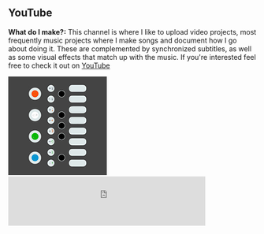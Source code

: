 ## YouTube

**What do I make?:** This channel is where I like to upload video projects, most frequently music projects where I make songs and document how I go about doing it. These are complemented by synchronized subtitles, as well as some visual effects that match up with the music. If you're interested feel free to check it out on [YouTube](http://www.youtube.com/c/thomasbarlow)

<img src="images/op1-simplified_smallerr.jpg?raw=true"/>

<iframe src="https://youcount.github.io/e/#!/Thomas+Barlow" height="100" width="400" frameborder="0"></iframe>
